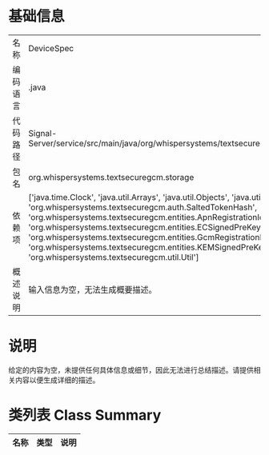 # 基础信息

|      |      |
|------|------|
| 名称 | DeviceSpec |
| 编码语言 | .java |
| 代码路径 | Signal-Server/service/src/main/java/org/whispersystems/textsecuregcm/storage/DeviceSpec.java |
| 包名 | org.whispersystems.textsecuregcm.storage |
| 依赖项 | ['java.time.Clock', 'java.util.Arrays', 'java.util.Objects', 'java.util.Optional', 'java.util.Set', 'org.whispersystems.textsecuregcm.auth.SaltedTokenHash', 'org.whispersystems.textsecuregcm.entities.ApnRegistrationId', 'org.whispersystems.textsecuregcm.entities.ECSignedPreKey', 'org.whispersystems.textsecuregcm.entities.GcmRegistrationId', 'org.whispersystems.textsecuregcm.entities.KEMSignedPreKey', 'org.whispersystems.textsecuregcm.util.Util'] |
| 概述说明 | 输入信息为空，无法生成概要描述。 |

# 说明

给定的内容为空，未提供任何具体信息或细节，因此无法进行总结描述。请提供相关内容以便生成详细的描述。

# 类列表 Class Summary

| 名称   | 类型  | 说明 |
|-------|------|-------------|




